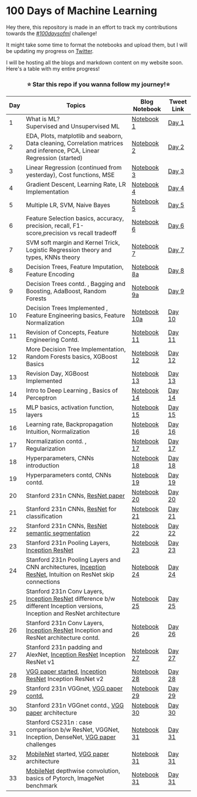 # 100 Days of Machine Learning

Hey there, this repository is made in an effort to track my contributions towards the [*#100daysofml*](https://twitter.com/search?q=%23100daysofMLCode&src=hashtag_click) challenge!

It might take some time to format the notebooks and upload them, but I will be updating my progress on [Twitter](https://twitter.com/snowclipsed).
<br> 

I will be hosting all the blogs and markdown content on my website soon. Here's a table with my entire progress!

<h3 align = 'center'>⭐ Star this repo if you wanna follow my journey!⭐</h3>

| Day | Topics | Blog Notebook | Tweet Link |
| ---- | --- | --------- | ---------- |
| 1    | What is ML? <br> Supervised and Unsupervised ML | [Notebook 1](https://github.com/snowclipsed/100daysofml/blob/main/Day%201/Day%201.ipynb) | [Day 1](https://twitter.com/snowclipsed/status/1659999216561963008?s=20) |
| 2    | EDA, Plots, matplotlib and seaborn, Data cleaning, Correlation matrices and inference, PCA, Linear Regression (started) | [Notebook 2](https://github.com/snowclipsed/100daysofml/blob/main/Day%202/Day%202.ipynb) | [Day 2](https://twitter.com/snowclipsed/status/1660352300492390400?s=20) |
| 3    | Linear Regression (continued from yesterday), Cost functions, MSE | [Notebook 3](https://github.com/snowclipsed/100daysofml/blob/main/Day%203/Day%203.ipynb) | [Day 3](https://twitter.com/snowclipsed/status/1660716344239869952?s=20) |
| 4    | Gradient Descent, Learning Rate, LR Implementation | [Notebook 4](https://github.com/snowclipsed/100daysofml/blob/main/Day%203/Day%203.ipynb) | [Day 4](https://twitter.com/snowclipsed/status/1661080481943928832?s=20) |
| 5    | Multiple LR, SVM, Naive Bayes | [Notebook 5](https://github.com/snowclipsed/100daysofml/blob/main/Day%205/Day%205.ipynb) | [Day 5](https://twitter.com/snowclipsed/status/1661431959242047488?s=20) |
| 6    | Feature Selection basics, accuracy, precision, recall, F1-score,precision vs recall tradeoff | [Notebook 6]() | [Day 6](https://twitter.com/snowclipsed/status/1661803117040766976?s=20) |
| 7    | SVM soft margin and Kernel Trick, Logistic Regression theory and types, KNNs theory | [Notebook 7]() | [Day 7](https://twitter.com/snowclipsed/status/1662168795123965953?s=20) |
| 8    | Decision Trees, Feature Imputation, Feature Encoding | [Notebook 8a](https://github.com/snowclipsed/100daysofml/blob/main/Day%208/Day%208%20Decision%20Trees.ipynb) | [Day 8](https://twitter.com/snowclipsed/status/1662536960781717504?s=20) |
| 9    | Decision Trees contd. , Bagging and Boosting, AdaBoost, Random Forests |  [Notebook 9a](https://github.com/snowclipsed/100daysofml/blob/main/Day%209/Day%209%20Decision%20Trees.ipynb) | [Day 9](https://twitter.com/snowclipsed/status/1662899550363987969?s=20) |
| 10    | Decision Trees Implemented , Feature Engineering basics, Feature Normalization |  [Notebook 10a](https://github.com/snowclipsed/100daysofml/tree/main/Day%2010) | [Day 10](https://twitter.com/snowclipsed/status/1663256992432132096?s=20) |
| 11    | Revision of Concepts, Feature Engineering Contd. |  [Notebook 11]() | [Day 11](https://twitter.com/snowclipsed/status/1663615985461624832?s=20) |
| 12    | More Decision Tree Implementation, Random Forests basics, XGBoost Basics|  [Notebook 12]() | [Day 12](https://twitter.com/snowclipsed/status/1663987548916711425?s=20) |
| 13    | Revision Day, XGBoost Implemented |  [Notebook 13]() | [Day 13](https://twitter.com/snowclipsed/status/1664343056160817153?s=20) |
| 14    | Intro to Deep Learning , Basics of Perceptron |  [Notebook 14]() | [Day 14](https://twitter.com/snowclipsed/status/1664824493666172929?s=20) |
| 15    | MLP basics, activation function, layers |  [Notebook 15]() | [Day 15](https://twitter.com/snowclipsed/status/1665072205099851776?s=20) |
| 16    | Learning rate, Backpropagation Intuition, Normalization |  [Notebook 16]() | [Day 16](https://twitter.com/snowclipsed/status/1665443154621808645?s=20) |
| 17    | Normalization contd. , Regularization |  [Notebook 17]() | [Day 17](https://twitter.com/snowclipsed/status/1665797393550577665?s=20) |
| 18    | Hyperparameters, CNNs introduction |  [Notebook 18]() | [Day 18](https://twitter.com/snowclipsed/status/1666176746893504512?s=20) |
| 19    | Hyperparameters contd, CNNs contd. |  [Notebook 19]() | [Day 19](https://twitter.com/snowclipsed/status/1666548159236161536?s=20) |
| 20    | Stanford 231n CNNs, [ResNet paper](https://arxiv.org/abs/1512.03385) |  [Notebook 20]() | [Day 20](https://twitter.com/snowclipsed/status/1666919250345459712?s=20) |
| 21    | Stanford 231n CNNs, [ResNet](https://arxiv.org/abs/1512.03385) for classification |  [Notebook 21]() | [Day 21](https://twitter.com/snowclipsed/status/1667282028042289152?s=20) |
| 22    | Stanford 231n CNNs, [ResNet semantic segmentation](https://paperswithcode.com/paper/full-resolution-residual-networks-for) |  [Notebook 22]() | [Day 22](https://twitter.com/snowclipsed/status/1667677762424020992?s=20) |
| 23   | Stanford 231n Pooling Layers, [Inception ResNet](https://paperswithcode.com/paper/inception-v4-inception-resnet-and-the-impact) |  [Notebook 23]() | [Day 23](https://twitter.com/snowclipsed/status/1668015750320381952?s=20) |
| 24   | Stanford 231n Pooling Layers and CNN architectures, [Inception ResNet](https://paperswithcode.com/paper/inception-v4-inception-resnet-and-the-impact), Intuition on ResNet skip connections |  [Notebook 24]() | [Day 24](https://twitter.com/snowclipsed/status/1668331334559989761?s=20) |
| 25   | Stanford 231n Conv Layers, [Inception ResNet](https://paperswithcode.com/paper/inception-v4-inception-resnet-and-the-impact) difference b/w different Inception versions, Inception and ResNet architecture |  [Notebook 25]() | [Day 25](https://twitter.com/snowclipsed/status/1668776908799213568?s=20) |
| 26   | Stanford 231n Conv Layers, [Inception ResNet](https://paperswithcode.com/paper/inception-v4-inception-resnet-and-the-impact) Inception and ResNet architecture contd. |  [Notebook 26]() | [Day 26](https://twitter.com/snowclipsed/status/1669042217355464704?s=20) |
| 27   | Stanford 231n padding and AlexNet, [Inception ResNet](https://paperswithcode.com/paper/inception-v4-inception-resnet-and-the-impact) Inception ResNet v1 |  [Notebook 27]() | [Day 27](https://twitter.com/snowclipsed/status/1669518840898928640?s=20) |
| 28   | [VGG paper started](https://arxiv.org/abs/1409.1556), [Inception ResNet](https://paperswithcode.com/paper/inception-v4-inception-resnet-and-the-impact) Inception ResNet v2 |  [Notebook 28]() | [Day 28](https://twitter.com/snowclipsed/status/1669915683692609538?s=20) |
| 29   | Stanford 231n VGGnet, [VGG paper contd.](https://arxiv.org/abs/1409.1556)|  [Notebook 29]() | [Day 29](https://twitter.com/snowclipsed/status/1670136452536213505?s=20) |
| 30   | Stanford 231n VGGnet contd., [VGG paper](https://arxiv.org/abs/1409.1556) architecture|  [Notebook 30]() | [Day 30](https://twitter.com/snowclipsed/status/1670593147779584000?s=20) |
| 31   | Stanford CS231n : case comparison b/w ResNet, VGGNet, Inception, DenseNet, [VGG paper](https://arxiv.org/abs/1409.1556) challenges|  [Notebook 31]() | [Day 31](https://twitter.com/snowclipsed/status/1670990852838289408?s=20) |
| 32   | [MobileNet](https://arxiv.org/abs/1704.04861) started, [VGG paper](https://arxiv.org/abs/1409.1556) architecture|  [Notebook 31]() | [Day 31](https://twitter.com/snowclipsed/status/1671311875064352772?s=20) |
| 33   | [MobileNet](https://arxiv.org/abs/1704.04861) depthwise convolution, basics of Pytorch, ImageNet benchmark|  [Notebook 31]() | [Day 31](https://twitter.com/snowclipsed/status/1671793232077029376?s=20) |

